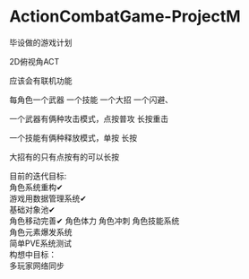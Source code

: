 # ActionCombatGame-ProjectM
毕设做的游戏计划  

2D俯视角ACT  

应该会有联机功能  

每角色一个武器 一个技能 一个大招 一个闪避、  

一个武器有俩种攻击模式，点按普攻 长按重击  

一个技能有俩种释放模式，单按 长按  

大招有的只有点按有的可以长按  

目前的迭代目标:  
    角色系统重构✔  
    游戏用数据管理系统✔  
    基础对象池✔  
    角色移动完善✔
    角色体力
    角色冲刺
    角色技能系统  
    角色元素爆发系统  
    简单PVE系统测试  
构想中目标：  
    多玩家网络同步  
    
    
    

